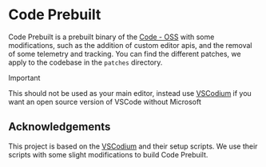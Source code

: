 # Code Prebuilt

Code Prebuilt is a prebuilt binary of the [Code - OSS](https://github.com/microsoft/vscode) with some modifications, such as the addition of custom editor apis, and the removal of some telemetry and tracking. You can find the different patches, we apply to the codebase in the `patches` directory.

> [!IMPORTANT]
> This should not be used as your main editor, instead use [VSCodium](https://vscodium.com/) if you want an open source version of VSCode without Microsoft

## Acknowledgements

This project is based on the [VSCodium](https://vscodium.com/) and their setup scripts. We use their scripts with some slight modifications to build Code Prebuilt.
